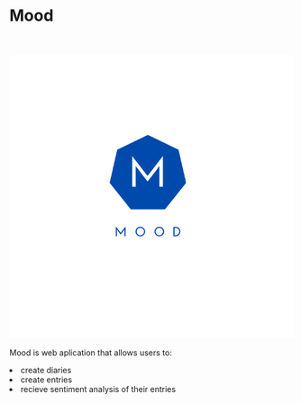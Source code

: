 # Mood 
<br>
<br>
<img src="https://github.com/AlexandraDonchenko/Mood/blob/main/client/my-app/src/resources/Alwina%20Boutique%20(1).png">

Mood is web aplication that allows users to: 
<li> create diaries
<li> create entries
<li> recieve sentiment analysis of their entries  
